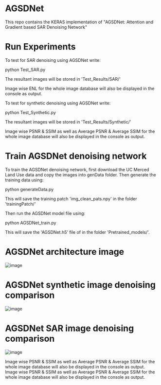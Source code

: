 # AGSDNet
This repo contains the KERAS implementation of "AGSDNet: Attention and Gradient based SAR Denoising Network"

# Run Experiments

To test for SAR denoising using AGSDNet write:

python Test_SAR.py

The resultant images will be stored in 'Test_Results/SAR/'

Image wise ENL for the whole image database will also be displayed in the console as output.

To test for synthetic denoising using AGSDNet write:

python Test_Synthetic.py

The resultant images will be stored in 'Test_Results/Synthetic/'

Image wise PSNR & SSIM as well as Average PSNR & Average SSIM for the whole image database will also be displayed in the console as output.

# Train AGSDNet denoising network

To train the AGSDNet denoising network, first download the UC Merced Land Use data and copy the images into genData folder. Then generate the training data using:

python generateData.py

This will save the training patch 'img_clean_pats.npy' in the folder 'trainingPatch/'

Then run the AGSDNet model file using:

python AGSDNet_train.py

This will save the 'AGSDNet.h5' file of in the folder 'Pretrained_models/'.

# AGSDNet architecture image
![image](https://user-images.githubusercontent.com/89151608/154666534-a00d3de9-37d3-4bd6-9525-3ee6dc9948e4.png)

# AGSDNet synthetic image denoising comparison
![image](https://user-images.githubusercontent.com/89151608/154666800-117660f2-25b8-4ec2-abb9-7eae98f8fbde.png)

# AGSDNet SAR image denoising comparison
![image](https://user-images.githubusercontent.com/89151608/154667006-01245652-5db0-410f-bc5d-2af9f208c866.png)

Image wise PSNR & SSIM as well as Average PSNR & Average SSIM for the whole image database will also be displayed in the console as output.
Image wise PSNR & SSIM as well as Average PSNR & Average SSIM for the whole image database will also be displayed in the console as output.
